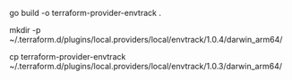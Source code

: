 go build -o terraform-provider-envtrack .

mkdir -p ~/.terraform.d/plugins/local.providers/local/envtrack/1.0.4/darwin_arm64/

cp terraform-provider-envtrack ~/.terraform.d/plugins/local.providers/local/envtrack/1.0.3/darwin_arm64/

